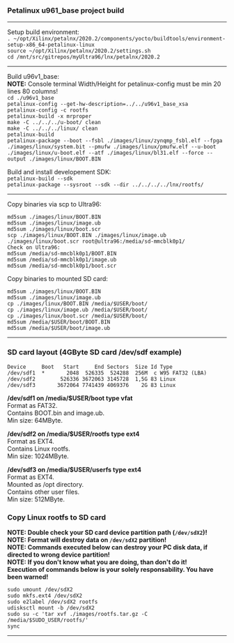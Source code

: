 ### Petalinux u961_base project build  

---  

Setup build environment:  
```. ~/opt/Xilinx/petalnx/2020.2/components/yocto/buildtools/environment-setup-x86_64-petalinux-linux```  
```source ~/opt/Xilinx/petalnx/2020.2/settings.sh```  
```cd /mnt/src/gitrepos/myUltra96/lnx/petalnx/2020.2```  

---  

Build u96v1_base:  
**NOTE:** Console terminal Width/Height for petalinux-config must be min 20 lines 80 columns!  
```cd ./u96v1_base```  
```petalinux-config --get-hw-description=../../u96v1_base_xsa```  
```petalinux-config -c rootfs```  
```petalinux-build -x mrproper```  
```make -C ../../../u-boot/ clean```  
```make -C ../../../linux/ clean```  
```petalinux-build```  
```petalinux-package --boot --fsbl ./images/linux/zynqmp_fsbl.elf --fpga ./images/linux/system.bit --pmufw ./images/linux/pmufw.elf --u-boot ./images/linux/u-boot.elf --atf ./images/linux/bl31.elf --force --output ./images/linux/BOOT.BIN```  

Build and install developement SDK:  
```petalinux-build --sdk```  
```petalinux-package --sysroot --sdk --dir ../../../../lnx/rootfs/```  

---

Copy binaries via scp to Ultra96:  
```
md5sum ./images/linux/BOOT.BIN
md5sum ./images/linux/image.ub
md5sum ./images/linux/boot.scr
scp ./images/linux/BOOT.BIN ./images/linux/image.ub ./images/linux/boot.scr root@ultra96:/media/sd-mmcblk0p1/
Check on Ultra96:
md5sum /media/sd-mmcblk0p1/BOOT.BIN
md5sum /media/sd-mmcblk0p1/image.ub
md5sum /media/sd-mmcblk0p1/boot.scr
```  

Copy binaries to mounted SD card:  
```
md5sum ./images/linux/BOOT.BIN
md5sum ./images/linux/image.ub
cp ./images/linux/BOOT.BIN /media/$USER/boot/
cp ./images/linux/image.ub /media/$USER/boot/
cp ./images/linux/boot.scr /media/$USER/boot/
md5sum /media/$USER/boot/BOOT.BIN
md5sum /media/$USER/boot/image.ub
```  

---

### SD card layout (4GByte SD card /dev/sdf example)
```
Device     Boot   Start     End Sectors  Size Id Type
/dev/sdf1  *       2048  526335  524288  256M  c W95 FAT32 (LBA)
/dev/sdf2        526336 3672063 3145728  1,5G 83 Linux
/dev/sdf3       3672064 7741439 4069376    2G 83 Linux
```  

**/dev/sdf1 on /media/$USER/boot type vfat**  
Format as FAT32.  
Contains BOOT.bin and image.ub.  
Min size: 64MByte.  

**/dev/sdf2 on /media/$USER/rootfs type ext4**  
Format as EXT4.  
Contains Linux rootfs.  
Min size: 1024MByte.  

**/dev/sdf3 on /media/$USER/userfs type ext4**  
Format as EXT4.  
Mounted as /opt directory.  
Contains other user files.  
Min size: 512MByte.  

### Copy Linux rootfs to SD card  
**NOTE: Double check your SD card device partition path (```/dev/sdX2```)!**  
**NOTE: Format will destroy data on ```/dev/sdX2``` partition!**  
**NOTE: Commands executed below can destroy your PC disk data, if directed to wrong device partition!**  
**NOTE: If you don't know what you are doing, than don't do it!**  
**Execution of commands below is your solely responsability. You have been warned!**  

```sudo umount /dev/sdX2```  
```sudo mkfs.ext4 /dev/sdX2```  
```sudo e2label /dev/sdX2 rootfs```  
```udisksctl mount -b /dev/sdX2```  
```sudo su -c 'tar xvf ./images/rootfs.tar.gz -C /media/$SUDO_USER/rootfs/'```  
```sync```  

---


